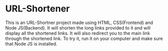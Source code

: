 # URL-Shortener

This is an URL-Shortner project made using HTML, CSS(Frontend) and Node JS(Backend). It will shorten the long links provided to it and will display all the shortened links. It will also redirect you to the main link through the shortened link. To try it, run it on your computer and make sure that Node JS is installed.
